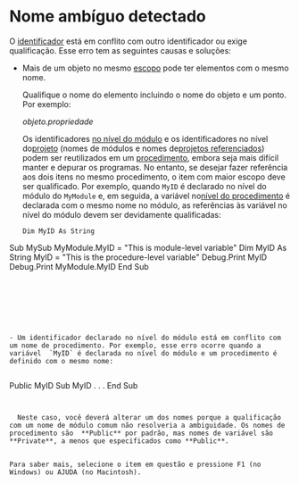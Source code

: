 
# Nome ambíguo detectado

O [identificador](b8bdf64f-5920-1ae9-16d0-b26d09524a30.md) está em conflito com outro identificador ou exige qualificação. Esse erro tem as seguintes causas e soluções:



- Mais de um objeto no mesmo [escopo](b8bdf64f-5920-1ae9-16d0-b26d09524a30.md) pode ter elementos com o mesmo nome.
    
    Qualifique o nome do elemento incluindo o nome do objeto e um ponto. Por exemplo:
    
     _objeto.propriedade_
    
    Os identificadores [no nível do módulo](b8bdf64f-5920-1ae9-16d0-b26d09524a30.md) e os identificadores no nível do[projeto](b8bdf64f-5920-1ae9-16d0-b26d09524a30.md) (nomes de módulos e nomes de[projetos referenciados](b8bdf64f-5920-1ae9-16d0-b26d09524a30.md)) podem ser reutilizados em um [procedimento](b8bdf64f-5920-1ae9-16d0-b26d09524a30.md), embora seja mais difícil manter e depurar os programas. No entanto, se desejar fazer referência aos dois itens no mesmo procedimento, o item com maior escopo deve ser qualificado. Por exemplo, quando  `MyID` é declarado no nível do módulo do `MyModule` e, em seguida, a variável no[nível do procedimento](b8bdf64f-5920-1ae9-16d0-b26d09524a30.md)[](b8bdf64f-5920-1ae9-16d0-b26d09524a30.md) é declarada com o mesmo nome no módulo, as referências às variável no nível do módulo devem ser devidamente qualificadas:
    


  ```
  Dim MyID As String 
Sub MySub 
MyModule.MyID = "This is module-level variable" 
Dim MyID As String 
MyID = "This is the procedure-level variable" 
Debug.Print MyID 
Debug.Print MyModule.MyID 
End Sub 

  ```


    
    



- Um identificador declarado no nível do módulo está em conflito com um nome de procedimento. Por exemplo, esse erro ocorre quando a variável  `MyID` é declarada no nível do módulo e um procedimento é definido com o mesmo nome:
    
  ```
  Public MyID 
Sub MyID 
. . . 
End Sub 

  ```


    Neste caso, você deverá alterar um dos nomes porque a qualificação com um nome de módulo comum não resolveria a ambiguidade. Os nomes de procedimento são  **Public** por padrão, mas nomes de variável são **Private**, a menos que especificados como **Public**.
    

Para saber mais, selecione o item em questão e pressione F1 (no Windows) ou AJUDA (no Macintosh).
